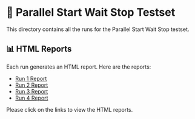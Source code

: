 # 🧪 Parallel Start Wait Stop Testset

This directory contains all the runs for the Parallel Start Wait Stop testset.

## 📊 HTML Reports

Each run generates an HTML report. Here are the reports:

- [Run 1 Report](run-1/energy-monitor.html)
- [Run 2 Report](run-2/energy-monitor.html)
- [Run 3 Report](run-3/energy-monitor.html)
- [Run 4 Report](run-4/energy-monitor.html)

Please click on the links to view the HTML reports.
